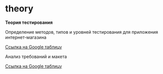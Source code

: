 # theory
**Теория тестирования**

Определение методов, типов и уровней тестирования для приложения интернет-магазина

[Ссылка на Google таблицу](https://docs.google.com/spreadsheets/d/1aSOp538ACmflnXcUZRNTxpSH5NQmhEBoH8tGIHSwqPM/edit?gid=0#gid=0)

Анализ требований и макета

[Ссылка на Google таблицу](https://docs.google.com/spreadsheets/d/1E0KOQgwzFToZLtMt4sQaCUQiktJov35aFlxqGOh-YWQ/edit?usp=sharing)
